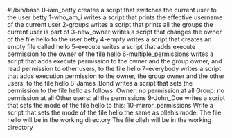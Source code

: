 #!/bin/bash
0-iam_betty creates a script that switches the current user to the user betty
1-who_am_i writes a script that prints the effective username of the current user
2-groups writes a script that prints all the groups the current user is part of
3-new_owner writes a script that changes the owner of the file hello to the user betty
4-empty writes a script that creates an empty file called hello
5-execute writes a script that adds execute permission to the owner of the file hello
6-multiple_permissions writes a script that adds execute permission to the owner and the group owner, and read permission to other users, to the file hello
7-everybody writes a script that adds execution permission to the owner, the group owner and the other users, to the file hello
8-James_Bond writes a script that sets the permission to the file hello as follows:
Owner: no permission at all
Group: no permission at all
Other users: all the permissions
9-John_Doe writes a script that sets the mode of the file hello to this:
10-mirror_permissions Write a script that sets the mode of the file hello the same as olleh’s mode.
The file hello will be in the working directory
The file olleh will be in the working directory

